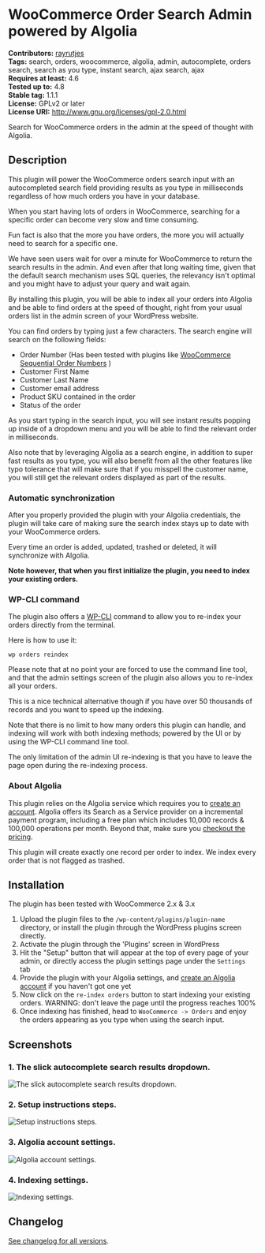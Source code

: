 # WooCommerce Order Search Admin powered by Algolia #
**Contributors:** [rayrutjes](https://profiles.wordpress.org/rayrutjes)  
**Tags:** search, orders, woocommerce, algolia, admin, autocomplete, orders search, search as you type, instant search, ajax search, ajax  
**Requires at least:** 4.6  
**Tested up to:** 4.8  
**Stable tag:** 1.1.1  
**License:** GPLv2 or later  
**License URI:** http://www.gnu.org/licenses/gpl-2.0.html  

Search for WooCommerce orders in the admin at the speed of thought with Algolia.

## Description ##

This plugin will power the WooCommerce orders search input with an autocompleted search field providing results as you type in milliseconds regardless of how much orders you have in your database.

When you start having lots of orders in WooCommerce, searching for a specific order can become very slow and time consuming.

Fun fact is also that the more you have orders, the more you will actually need to search for a specific one.

We have seen users wait for over a minute for WooCommerce to return the search results in the admin.
And even after that long waiting time, given that the default search mechanism uses SQL queries, the relevancy isn't optimal and you might have to adjust your query and wait again.

By installing this plugin, you will be able to index all your orders into Algolia and be able to find orders at the speed of thought, right from your usual orders list in the admin screen of your WordPress website.

You can find orders by typing just a few characters.
The search engine will search on the following fields:

* Order Number (Has been tested with plugins like [WooCommerce Sequential Order Numbers](https://wordpress.org/plugins/woocommerce-sequential-order-numbers/) )
* Customer First Name
* Customer Last Name
* Customer email address
* Product SKU contained in the order
* Status of the order

As you start typing in the search input, you will see instant results popping up inside of a dropdown menu and you will
be able to find the relevant order in milliseconds.

Also note that by leveraging Algolia as a search engine, in addition to super fast results as you type, you will
also benefit from all the other features like typo tolerance that will make sure that if you misspell the customer name, you will still get the relevant orders displayed as part of the results.

### Automatic synchronization ###

After you properly provided the plugin with your Algolia credentials, the plugin will take care of making sure
the search index stays up to date with your WooCommerce orders.

Every time an order is added, updated, trashed or deleted, it will synchronize with Algolia.

**Note however, that when you first initialize the plugin, you need to index your existing orders.**

### WP-CLI command ###

The plugin also offers a [WP-CLI](http://wp-cli.org/) command to allow you to re-index your orders directly from the
terminal.

Here is how to use it:

`wp orders reindex`

Please note that at no point your are forced to use the command line tool, and that the admin settings screen
of the plugin also allows you to re-index all your orders.

This is a nice technical alternative though if you have over 50 thousands of records and you want to speed up the indexing.

Note that there is no limit to how many orders this plugin can handle, and indexing will work with both indexing methods;
powered by the UI or by using the WP-CLI command line tool.

The only limitation of the admin UI re-indexing is that you have to leave the page open during the re-indexing
process.


### About Algolia ###

This plugin relies on the Algolia service which requires you to [create an account](https://www.algolia.com/getstarted/pass?redirect=true).
Algolia offers its Search as a Service provider on a incremental payment program, including a free plan which includes 10,000 records & 100,000 operations per month.
Beyond that, make sure you [checkout the pricing](https://www.algolia.com/pricing).

This plugin will create exactly one record per order to index. We index every order that is not flagged as trashed.

## Installation ##

The plugin has been tested with WooCommerce 2.x & 3.x

1. Upload the plugin files to the `/wp-content/plugins/plugin-name` directory,
or install the plugin through the WordPress plugins screen directly.
1. Activate the plugin through the 'Plugins' screen in WordPress
1. Hit the "Setup" button that will  appear at the top of every page of your admin,
or directly access the plugin settings page under the `Settings` tab
1. Provide the plugin with your Algolia settings, and
[create an Algolia account](https://www.algolia.com/getstarted/pass?redirect=true) if you haven't got one yet
1. Now click on the `re-index orders` button to start indexing your existing orders.
WARNING: don't leave the page until the progress reaches 100%
1. Once indexing has finished, head to `WooCommerce -> Orders` and enjoy the orders appearing as you type when using the search input.

## Screenshots ##

### 1. The slick autocomplete search results dropdown. ###
![The slick autocomplete search results dropdown.](https://ps.w.org/wc-order-search-admin/assets/screenshot-1.png)

### 2. Setup instructions steps. ###
![Setup instructions steps.](https://ps.w.org/wc-order-search-admin/assets/screenshot-2.png)

### 3. Algolia account settings. ###
![Algolia account settings.](https://ps.w.org/wc-order-search-admin/assets/screenshot-3.png)

### 4. Indexing settings. ###
![Indexing settings.](https://ps.w.org/wc-order-search-admin/assets/screenshot-4.png)


## Changelog ##

[See changelog for all versions](https://github.com/rayrutjes/wc-order-search-admin/blob/master/CHANGELOG.md).
